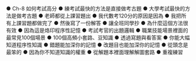 

●	Ch-8 如何考試高分
●	練考試最快的方法是直接做考古題
●	大學考試最快的方法是做考古題
●	老師都從上課習題出
●	我代數考120分的原因是因為
●	我把所有上課習題都做完了
●	然後寫了一份解答
●	讓全班同學抄
●	為什麼這個方法很有效
●	因為這是烙印程序性記憶
●	考試考官的出題邏輯
●	職業技能場景裡面的最常見100個場景
●	100個高頻小套路、豆知識
●	透過寫題與看答案
●	你能大幅知道程序性知識
●	錯題能加深你的記憶
●	改題目也能加深你的記憶
●	從頭念是最笨的
●	因為你不知道知識的權重
●	從解題本裡面理解解圖套路
●	重複練習
